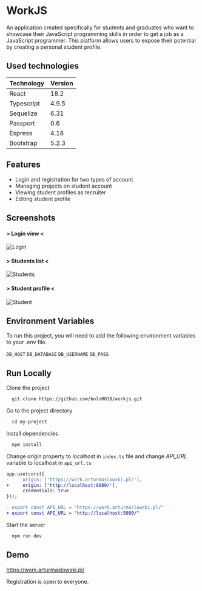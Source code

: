 
# WorkJS

An application created specifically for students and graduates who want to showcase their JavaScript programming skills in order to get a job as a JavaScript programmer. This platform allows users to expose their potential by creating a personal student profile.
## Used technologies

| Technology             | Version                                                                |
| ----------------- | ------------------------------------------------------------------ |
| React | 18.2 |
| Typescript | 4.9.5 |
| Sequelize | 6.31 |
| Passport | 0.6 |
| Express | 4.18 |
| Bootstrap | 5.2.3 |



## Features

- Login and registration for two types of account
- Managing projects on student account
- Viewing student profiles as recruiter
- Editing student profile


## Screenshots

#### > Login view <

![Login](https://i.ibb.co/jbGBCzK/login.jpg)

#### > Students list <

![Students](https://i.ibb.co/zN7mNGf/students.jpg)

#### > Student profile <

![Student](https://i.ibb.co/7vPtW1t/student.png)

## Environment Variables

To run this project, you will need to add the following environment variables to your .env file.

`DB_HOST`
`DB_DATABASE`
`DB_USERNAME`
`DB_PASS`
## Run Locally

Clone the project

```bash
  git clone https://github.com/bolo0010/workjs.git
```

Go to the project directory

```bash
  cd my-project
```

Install dependencies

```bash
  npm install
```

Change _origin_ property to localhost in `index.ts` file and change _API_URL_ variable to localhost in `api_url.ts`

```diff
app.use(cors({
-     origin: ['https://work.arturmaslowski.pl/'],
+     origin: ['http://localhost:8080/'],
      credentials: true
}));
```
```diff
- export const API_URL = "https://work.arturmaslowski.pl/"
+ export const API_URL = "http://localhost:5000/"
```
Start the server

```bash
  npm run dev
```


## Demo

https://work.arturmaslowski.pl/

Registration is open to everyone.


